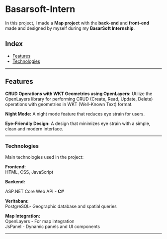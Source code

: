 # Basarsoft-Intern
In this project, I made a **Map project** with the **back-end** and **front-end** made and designed by myself during my **BasarSoft Internship**. 

## Index
- [Features](#features)
- [Technologies](#technologies)
---

## Features
**CRUD Operations with WKT Geometries using OpenLayers:** Utilize the OpenLayers library for performing CRUD (Create, Read, Update, Delete) operations with geometries in WKT (Well-Known Text) format.

**Night Mode:** A night mode feature that reduces eye strain for users.

**Eye-Friendly Design:** A design that minimizes eye strain with a simple, clean and modern interface.

---
### Technologies
Main technologies used in the project:
<br>

**Frontend:**
<br>
HTML, CSS, JavaScript
<br>

**Backend:**

ASP.NET Core Web API - **C#**
<br>

**Veritabanı:**
<br>
PostgreSQL- Geographic database and spatial queries
<br>

**Map Integration:**
<br>
OpenLayers - For map integration <br>
JsPanel - Dynamic panels and UI components

---
